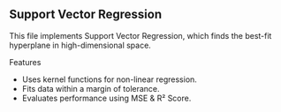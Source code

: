 ## Support Vector Regression
This file implements Support Vector Regression, which finds the best-fit hyperplane in high-dimensional space.

Features
- Uses kernel functions for non-linear regression.
- Fits data within a margin of tolerance.
- Evaluates performance using MSE & R² Score.
